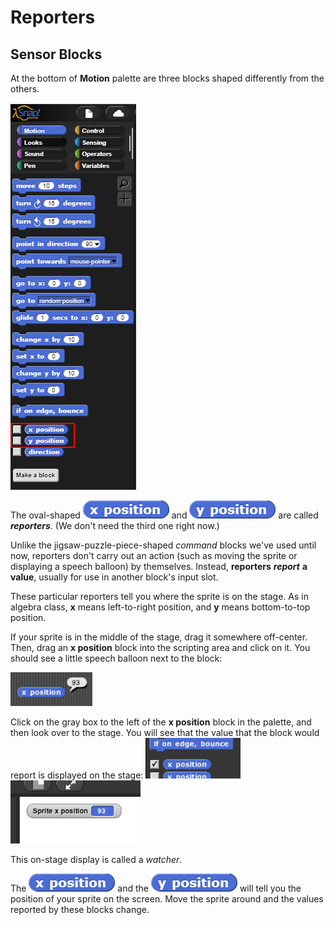 # Reporters

## Sensor Blocks

 At the bottom of **Motion** palette are three blocks shaped differently from the others. 

![](../.gitbook/assets/image%20%28321%29.png)

The oval-shaped ![](../.gitbook/assets/image%20%2863%29.png) and ![](../.gitbook/assets/image%20%28271%29.png) are called _**reporters**_. \(We don't need the third one right now.\) 

Unlike the jigsaw-puzzle-piece-shaped _command_ blocks we've used until now, reporters don't carry out an action \(such as moving the sprite or displaying a speech balloon\) by themselves. Instead, **reporters** _**report**_ **a value**, usually for use in another block's input slot.

These particular reporters tell you where the sprite is on the stage. As in algebra class, **x** means left-to-right position, and **y** means bottom-to-top position.

If your sprite is in the middle of the stage, drag it somewhere off-center. Then, drag an **x position** block into the scripting area and click on it. You should see a little speech balloon next to the block:

![](../.gitbook/assets/image%20%288%29.png)

Click on the gray box to the left of the **x position** block in the palette, and then look over to the stage. You will see that the value that the block would report is displayed on the stage: ![](../.gitbook/assets/image%20%28305%29.png) ![](../.gitbook/assets/image%20%28280%29.png) 

This on-stage display is called a _watcher_.

The ![](../.gitbook/assets/image%20%2863%29.png) and the ![](../.gitbook/assets/image%20%28271%29.png) will tell you the position of your sprite on the screen. Move the sprite around and the values reported by these blocks change.

